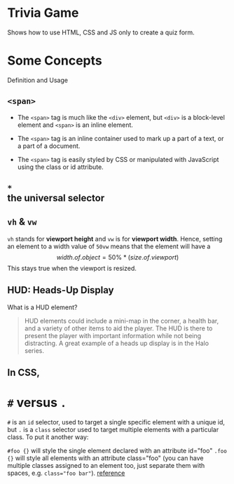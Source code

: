 # Trivia Game

Shows how to use HTML, CSS and JS only to create a quiz form.

# Some Concepts

Definition and Usage

## `<span>`

- The `<span>` tag is much like the `<div>` element, but `<div>` is a block-level element and `<span>` is an inline element.

- The `<span>` tag is an inline container used to mark up a part of a text, or a part of a document.

- The `<span>` tag is easily styled  by CSS or manipulated with JavaScript using the class or id attribute.

## `*` <br> the universal selector

## `vh` & `vw`

`vh` stands for **viewport height** and `vw` is for **viewport width**. Hence, setting an element to a width value of `50vw` means that the element will have a
$$
width.of.object = 50\%*(size.of.viewport)
$$
This stays true when the viewport is resized.

## HUD: Heads-Up Display

What is a HUD element?
> HUD elements could include a mini-map in the corner, a health bar, and a variety of other items to aid the player. The HUD is there to present the player with important information while not being distracting. A great example of a heads up display is in the Halo series.

## In CSS, 
# **`#`** versus **`.`** 

`#` is an `id` selector, used to target a single specific element with a unique id, but `.` is a `class` selector used to target multiple elements with a particular class. To put it another way:

`#foo {}` will style the single element declared with an attribute id="foo"
`.foo {}` will style all elements with an attribute class="foo" (you can have multiple classes assigned to an element too, just separate them with spaces, e.g. `class="foo bar"`). [reference](https://stackoverflow.com/questions/602168/in-css-what-is-the-difference-between-and-when-declaring-a-set-of-styles)